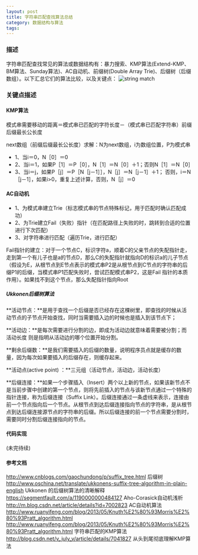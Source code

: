 ```yaml
---
layout: post
title: 字符串匹配查找算法总结
category: 数据结构与算法
tags:  
---
```


### 描述
字符串匹配查找常见的算法或数据结构有：暴力搜索、KMP算法(Extend-KMP、BM算法、Sunday算法)、AC自动机、前缀树(Double Array Trie)、后缀树（后缀数组）。以下汇总它们的算法比较，以及关键点：
![string match]({{site.url}}/public/blog-img/algorithm/string-match.png)

### 关键点描述

#### KMP算法
模式串需要移动的距离＝模式串已匹配的字符长度－（模式串已匹配字符串）前缀后缀最长公长度

next数组（前缀后缀最长公长度）求解：N为next数组，i为数组位置，P为模式串

- 1、当i＝0，N［0］＝0
- 2、当i＝1，如果P［1］＝P［0］，N［1］＝N［0］＋1；否则N［1］＝N［0］
- 3、当i＝j，如果P［j］＝P［N［j－1］］，N［j］＝N［j－1］＋1；
             否则，i＝N［j－1］，如果i>0，重复上述计算，否则，N［j］＝0

#### AC自动机
- 1、为模式串建立Trie（标志模式串的节点特殊标记，用于匹配时确认匹配成功）
- 2、为Trie建立Fail（失败）指针（在匹配路径上失败的时，跳转到合适的位置进行下次匹配）
- 3、对字符串进行匹配（遍历Trie，进行匹配）

Fail指针的建立：对于一个节点C，标识字符a，顺着C的父亲节点的失配指针走，走到第一个有儿子也是a的节点D，那么C的失配指针就指向D的标识a的儿子节点（假设为E，从根节点到E节点表示的模式串P2是从根节点到C节点的字符串的后缀P1的后缀，当模式串P1匹配失败时，尝试匹配模式串P2，这是Fail 指针的本质作用）。如果找不到这个节点，那么失配指针指向Root

##### Ukkonen后缀树算法
**活动节点：**是用于查找一个后缀是否已经存在这棵树里，即查找的时候从活动节点的子节点开始查找，同时当需要插入边的时候也是插入到该节点下；

**活动边：**是每次需要进行分割的边，即成为活动边就意味着需要被分割；而 活动长度 则是指明从活动边的哪个位置开始分割。

**剩余后缀数：**是我们需要插入的后缀的数量，说明程序员点就是缓存的数量，因为每次如果要插入的后缀存在，则缓存起来。

**活动点(active point) ：**三元组（活动节点，活动边，活动长度）

**后缀连接：**如果一个步骤插入（Insert）两个以上新的节点，如果该新节点不是当前步骤中创建的第一个节点，则将先前插入的节点与该新节点通过一个特殊的指针连接，称为后缀连接（Suffix Link）。后缀连接通过一条虚线来表示，连接由前一个节点指向后一个节点。从根节点到达后缀连接指向节点的字符串，是从根节点到达后缀连接源节点的字符串的后缀。所以后缀连接的前一个节点需要分割时，需要同时分割后缀连接指向的节点。


#### 代码实现
(未完待续)

#### 参考文档
http://www.cnblogs.com/gaochundong/p/suffix_tree.html   后缀树
http://www.oschina.net/translate/ukkonens-suffix-tree-algorithm-in-plain-english Ukkonen 的后缀树算法的清晰解释
https://segmentfault.com/a/1190000000484127 Aho-Corasick自动机浅析
http://m.blog.csdn.net/article/details?id=7002823 AC自动机算法
http://www.ruanyifeng.com/blog/2013/05/Knuth%E2%80%93Morris%E2%80%93Pratt_algorithm.html
http://www.ruanyifeng.com/blog/2013/05/Knuth%E2%80%93Morris%E2%80%93Pratt_algorithm.html 字符串匹配的KMP算法
http://blog.csdn.net/v_july_v/article/details/7041827 从头到尾彻底理解KMP算法

